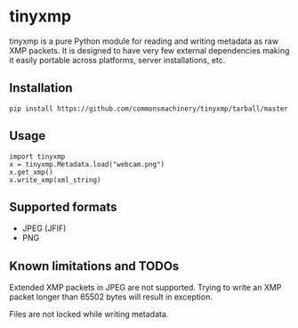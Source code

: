 tinyxmp
=======

tinyxmp is a pure Python module for reading and writing metadata as raw
XMP packets. It is designed to have very few external dependencies
making it easily portable across platforms, server installations, etc.

Installation
------------
```
pip install https://github.com/commonsmachinery/tinyxmp/tarball/master
```
Usage
-----

    import tinyxmp
    x = tinyxmp.Metadata.load("webcam.png")
    x.get_xmp()
    x.write_xmp(xml_string)

Supported formats
-----------------

* JPEG (JFIF)
* PNG

Known limitations and TODOs
---------------------------

Extended XMP packets in JPEG are not supported. Trying to write
an XMP packet longer than 65502 bytes will result in exception.

Files are not locked while writing metadata.
